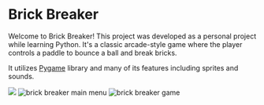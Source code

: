 # Brick Breaker
Welcome to Brick Breaker! This project was developed as a personal project while learning Python. It's a classic arcade-style game where the player controls a paddle to bounce a ball and break bricks.

It utilizes <a href="https://www.pygame.org/news">Pygame</a> library and many of its features including sprites and sounds.

<img src="https://img.shields.io/badge/Python-FFD43B?style=for-the-badge&logo=python&logoColor=blue"/>

<img src="https://firebasestorage.googleapis.com/v0/b/portfolio-56b39.appspot.com/o/portfolio%2Fprojects%2Fbrick-breaker-pygame%2Fbrick-breaker-menu.png?alt=media&token=7c1bb056-dfce-4b3a-9a4e-48971300a8c3" alt="brick breaker main menu"/>
<img src="https://firebasestorage.googleapis.com/v0/b/portfolio-56b39.appspot.com/o/portfolio%2Fprojects%2Fbrick-breaker-pygame%2Fbrick-breaker-game.png?alt=media&token=837e1db2-7828-4fa0-a70e-5073032e5905" alt="brick breaker game"/>

